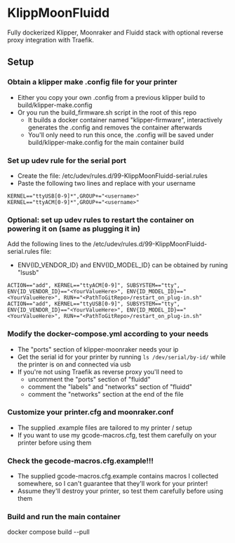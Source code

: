 # KlippMoonFluidd

Fully dockerized Klipper, Moonraker and Fluidd stack with optional reverse proxy integration with Traefik.


## Setup

### Obtain a klipper make .config file for your printer
- Either you copy your own .config from a previous klipper build to build/klipper-make.config
- Or you run the build_firmware.sh script in the root of this repo
    - It builds a docker container named "klipper-firmware", interactively generates the .config and removes the container afterwards
    - You'll only need to run this once, the .config will be saved under build/klipper-make.config for the main container build

### Set up udev rule for the serial port
- Create the file: /etc/udev/rules.d/99-KlippMoonFluidd-serial.rules
- Paste the following two lines and replace <usename> with your username

```
KERNEL=="ttyUSB[0-9]*",GROUP+="<username>"
KERNEL=="ttyACM[0-9]*",GROUP+="<username>"
```

### Optional: set up udev rules to restart the container on powering it on (same as plugging it in)
Add the following lines to the /etc/udev/rules.d/99-KlippMoonFluidd-serial.rules file:
- ENV{ID_VENDOR_ID} and ENV{ID_MODEL_ID} can be obtained by runing "lsusb"

```
ACTION=="add", KERNEL=="ttyACM[0-9]", SUBSYSTEM=="tty", ENV{ID_VENDOR_ID}=="<YourValueHere>", ENV{ID_MODEL_ID}=="<YourValueHere>", RUN+="<PathToGitRepo>/restart_on_plug-in.sh"
ACTION=="add", KERNEL=="ttyUSB[0-9]", SUBSYSTEM=="tty", ENV{ID_VENDOR_ID}=="<YourValueHere>", ENV{ID_MODEL_ID}=="<YourValueHere>", RUN+="<PathToGitRepo>/restart_on_plug-in.sh"
```

### Modify the docker-compose.yml according to your needs
- The "ports" section of klipper-moonraker needs your ip
- Get the serial id for your printer by running ```ls /dev/serial/by-id/``` while the printer is on and connected via usb
- If you're not using Traefik as reverse proxy you'll need to
    - uncomment the "ports" section of "fluidd"
    - comment the "labels" and "networks" section of "fluidd"
    - comment the "networks" section at the end of the file


### Customize your printer.cfg and moonraker.conf
- The supplied .example files are tailored to my printer / setup
- If you want to use my gcode-macros.cfg, test them carefully on your printer before using them


### Check the gecode-macros.cfg.example!!!
- The supplied gcode-macros.cfg.example contains macros I collected somewhere, so I can't guarantee that they'll work for your printer!
- Assume they'll destroy your printer, so test them carefully before using them


### Build and run the main container
docker compose build --pull
